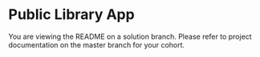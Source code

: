 # Public Library App

You are viewing the README on a solution branch. Please refer to project documentation on the master branch for your cohort. 
